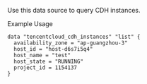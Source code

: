 Use this data source to query CDH instances.

Example Usage

```hcl
data "tencentcloud_cdh_instances" "list" {
  availability_zone = "ap-guangzhou-3"
  host_id = "host-d6s7i5q4"
  host_name = "test"
  host_state = "RUNNING"
  project_id = 1154137
}
```